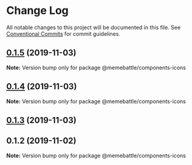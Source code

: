 # Change Log

All notable changes to this project will be documented in this file.
See [Conventional Commits](https://conventionalcommits.org) for commit guidelines.

## [0.1.5](http://gitlab.mems.fun:2224/memebattle/frontend/compare/@memebattle/components-icons@0.1.4...@memebattle/components-icons@0.1.5) (2019-11-03)

**Note:** Version bump only for package @memebattle/components-icons





## [0.1.4](http://gitlab.mems.fun:2224/memebattle/frontend/compare/@memebattle/components-icons@0.1.3...@memebattle/components-icons@0.1.4) (2019-11-03)

**Note:** Version bump only for package @memebattle/components-icons





## [0.1.3](http://gitlab.mems.fun:2224/memebattle/frontend/compare/@memebattle/components-icons@0.1.1...@memebattle/components-icons@0.1.3) (2019-11-03)



## 0.1.2 (2019-11-02)

**Note:** Version bump only for package @memebattle/components-icons
